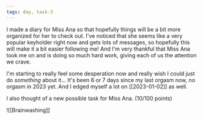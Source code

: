 ```yaml
---
tags: day, task-3
---
```


I made a diary for Miss Ana so that hopefully things will be a bit more organized for her to check out. I've noticed that she seems like a very popular keyholder right now and gets lots of messages, so hopefully this will make it a bit easier following me! And I'm very thankful that Miss Ana took me on and is doing so much hard work, giving each of us the attention we crave.

I'm starting to really feel some desperation now and really wish I could just do _something_ about it… It's been 6 or 7 days since my last orgasm now, no orgasm in 2023 yet. And I edged myself a lot on [[2023-01-02]] as well.

I also thought of a new possible task for Miss Ana. (10/100 points)

![[Brainwashing]]